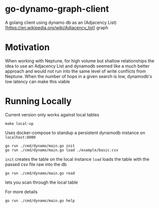 # go-dynamo-graph-client

A golang client using dynamo db as an (Adjacency List)[https://en.wikipedia.org/wiki/Adjacency_list] graph

# Motivation

When working with Neptune, for high volume but shallow relationships the idea to use an Adjacency List and dynamodb seemed like a much better approach and would not run into the same level of write conflicts from Neptune. When the number of hops in a given search is low, dynamodb's low latency can make this viable

# Running Locally
Current version only works against local tables
```
make local-up
```
Uses docker-compose to standup a persistent dynamodb instance on `localhost:8000`

```
go run ./cmd/dynamo/main.go init
go run ./cmd/dynamo/main.go load ./example/basic.csv
```
`init` creates the table on the local instance
`load` loads the table with the passed csv file raw into the db

```
go run ./cmd/dynamo/main.go read
```
lets you scan through the local table

For more details
```
go run ./cmd/dynamo/main.go help
```